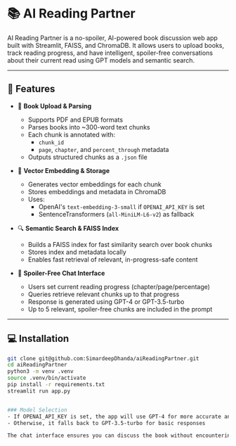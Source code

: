 # 📚 AI Reading Partner

AI Reading Partner is a no-spoiler, AI-powered book discussion web app built with Streamlit, FAISS, and ChromaDB. It allows users to upload books, track reading progress, and have intelligent, spoiler-free conversations about their current read using GPT models and semantic search.

---

## 🚀 Features

- 📂 **Book Upload & Parsing**
  - Supports PDF and EPUB formats
  - Parses books into ~300-word text chunks
  - Each chunk is annotated with:
    - `chunk_id`
    - `page`, `chapter`, and `percent_through` metadata
  - Outputs structured chunks as a `.json` file

- 🧠 **Vector Embedding & Storage**
  - Generates vector embeddings for each chunk
  - Stores embeddings and metadata in ChromaDB
  - Uses:
    - OpenAI's `text-embedding-3-small` if `OPENAI_API_KEY` is set
    - SentenceTransformers (`all-MiniLM-L6-v2`) as fallback

- 🔍 **Semantic Search & FAISS Index**
  - Builds a FAISS index for fast similarity search over book chunks
  - Stores index and metadata locally
  - Enables fast retrieval of relevant, in-progress-safe content

- 💬 **Spoiler-Free Chat Interface**
  - Users set current reading progress (chapter/page/percentage)
  - Queries retrieve relevant chunks up to that progress
  - Response is generated using GPT-4 or GPT-3.5-turbo
  - Up to 5 relevant, spoiler-free chunks are included in the prompt

---

## 💻 Installation

```bash
git clone git@github.com:SimardeepDhanda/aiReadingPartner.git
cd aiReadingPartner
python3 -m venv .venv
source .venv/bin/activate
pip install -r requirements.txt
streamlit run app.py


### Model Selection
- If OPENAI_API_KEY is set, the app will use GPT-4 for more accurate and detailed responses
- Otherwise, it falls back to GPT-3.5-turbo for basic responses

The chat interface ensures you can discuss the book without encountering spoilers, making it safe to ask questions about what you've read so far.
